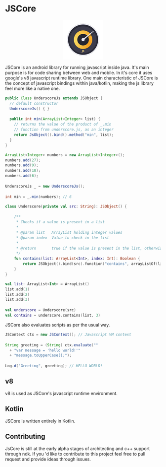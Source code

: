 # JSCore
<p align="center">
  <img src="/docs/jscore_icon_256.png" width="128" alt="JSCore Logo"/>
 </p>

JSCore is an android library for running javascript inside java. It's main purpose is for code sharing between web and mobile. In it's core it uses google's v8 javascript runtime library. One main characteristic of JSCore is the concept of javascript bindings within java/kotlin, making the js library feel more like a native one.
```java
public Class UnderscoreJs extends JSObject {
  // default constructor
  UnderscoreJs() { }
  
  public int min(ArrayList<Integer> list) {
    // returns the value of the product of _.min 
    // function from underscore.js, as an integer
    return JsObject().bind().method("min", list);
  }
}
```
```java
ArrayList<Integer> numbers = new ArrayList<Integer>();
numbers.add(27);
numbers.add(9);
numbers.add(18);
numbers.add(6);

UnderscoreJs _ = new UnderscoreJs();

int min = _.min(numbers); // 6
```
```kotlin
class Underscore(private val src: String): JSObject() {

    /**
     * Checks if a value is present in a list
     *
     * @param list   ArrayList holding integer values
     * @param index  Value to check in the list
     *
     * @return       true if the value is present in the list, otherwise false
     */
    fun contains(list: ArrayList<Int>, index: Int): Boolean {
        return JSObject().bind(src).function("contains", arrayListOf(list, index))
    }
}
```
```kotlin
val list: ArrayList<Int> = ArrayList()
list.add(1)
list.add(2)
list.add(3)

val underscore = Underscore(src)
val contains = underscore.contains(list, 3)
```
JSCore also evaluates scripts as per the usual way.
```java
JSContext ctx = new JSContext(); // Javascript VM context

String greeting = (String) ctx.evaluate(""
  + "var message = 'hello world!'"
  + "message.toUpperCase();");
  
Log.d("Greeting", greeting); // HELLO WORLD!
```

## v8

v8 is used as JSCore's javascript runtime environment.

## Kotlin
JSCore is written entirely in Kotlin.

## Contributing

JsCore is still at the early alpha stages of architecting and c++ support through ndk. If you 'd like to contribute to this project feel free to pull request and provide ideas through issues.
